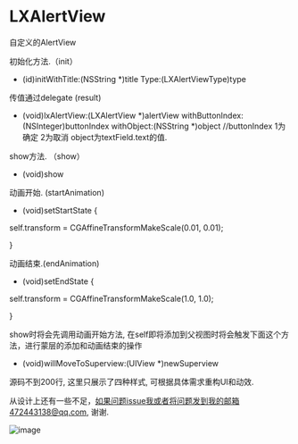 # LXAlertView

自定义的AlertView


初始化方法.（init）
- (id)initWithTitle:(NSString *)title 
               Type:(LXAlertViewType)type

传值通过delegate (result)
- (void)lxAlertView:(LXAlertView *)alertView withButtonIndex:(NSInteger)buttonIndex withObject:(NSString *)object 
//buttonIndex 1为确定 2为取消    object为textField.text的值.

show方法. （show）
- (void)show

动画开始. (startAnimation)
- (void)setStartState {

self.transform = CGAffineTransformMakeScale(0.01, 0.01);

}

动画结束.(endAnimation)
- (void)setEndState {

self.transform = CGAffineTransformMakeScale(1.0, 1.0);

}

show时将会先调用动画开始方法, 在self即将添加到父视图时将会触发下面这个方法，进行蒙层的添加和动画结束的操作
- (void)willMoveToSuperview:(UIView *)newSuperview

源码不到200行, 这里只展示了四种样式, 可根据具体需求重构UI和动效.

从设计上还有一些不足，如果问题issue我或者将问题发到我的邮箱472443138@qq.com, 谢谢.

![image](https://github.com/liuxu0718/LXAlertView/blob/master/screenshot.gif)
